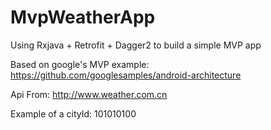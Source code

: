 # MvpWeatherApp
Using Rxjava + Retrofit + Dagger2 to build a simple MVP app

Based on google's MVP example: https://github.com/googlesamples/android-architecture 

Api From: http://www.weather.com.cn

Example of a cityId: 101010100
